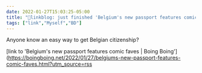 ```yaml
---
date: 2022-01-27T15:03:25-05:00
title: "🔗linkblog: just finished 'Belgium's new passport features comic faves | Boing Boing'"
tags: ["link","Myself","BD"]
---
```

Anyone know an easy way to get Belgian citizenship?
 
[link to 'Belgium's new passport features comic faves | Boing Boing'](https://boingboing.net/2022/01/27/belgiums-new-passport-features-comic-faves.html?utm_source=rss
